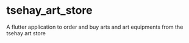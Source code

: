 # tsehay_art_store
A flutter application to order and buy arts and art equipments from the tsehay art store  
